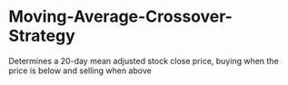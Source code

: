 # Moving-Average-Crossover-Strategy
Determines a 20-day mean adjusted stock close price, buying when the price is below and selling when above
